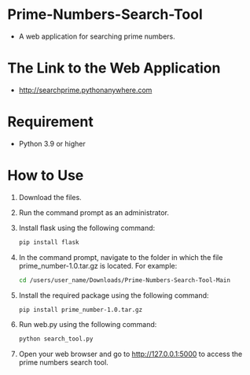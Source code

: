 # Prime-Numbers-Search-Tool
- A web application for searching prime numbers.
# The Link to the Web Application
- http://searchprime.pythonanywhere.com
# Requirement
- Python 3.9 or higher
# How to Use
1. Download the files.
2. Run the command prompt as an administrator.
3. Install flask using the following command:
   
   ```Bash
   pip install flask
   
4. In the command prompt, navigate to the folder in which the file prime_number-1.0.tar.gz is located. For example:
   
   ```Bash
   cd /users/user_name/Downloads/Prime-Numbers-Search-Tool-Main
   
5. Install the required package using the following command:
   
   ```Bash
   pip install prime_number-1.0.tar.gz

6. Run web.py using the following command:
    
   ```Bash
   python search_tool.py

7. Open your web browser and go to http://127.0.0.1:5000 to access the prime numbers search tool.
